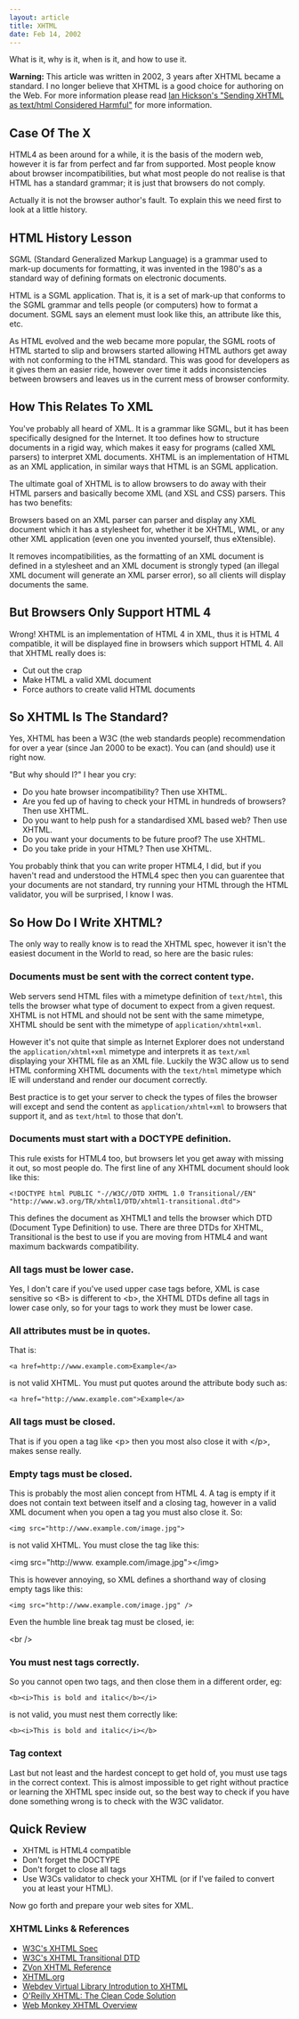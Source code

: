 ```yaml
---
layout: article
title: XHTML
date: Feb 14, 2002
---
```


What is it, why is it, when is it, and how to use it.

**Warning:** This article was written in 2002, 3 years after XHTML
became a standard. I no longer believe that XHTML is a good choice for
authoring on the Web. For more information please read [Ian Hickson's
"Sending XHTML as text/html Considered
Harmful"](http://hixie.ch/advocacy/xhtml) for more information.

Case Of The X
-------------

HTML4 as been around for a while, it is the basis of the modern web,
however it is far from perfect and far from supported. Most people know
about browser incompatibilities, but what most people do not realise is
that HTML has a standard grammar; it is just that browsers do not
comply.

Actually it is not the browser author's fault. To explain this we need
first to look at a little history.

HTML History Lesson
-------------------

SGML (Standard Generalized Markup Language) is a grammar used to mark-up
documents for formatting, it was invented in the 1980's as a standard
way of defining formats on electronic documents.

HTML is a SGML application. That is, it is a set of mark-up that
conforms to the SGML grammar and tells people (or computers) how to
format a document. SGML says an element must look like this, an
attribute like this, etc.

As HTML evolved and the web became more popular, the SGML roots of HTML
started to slip and browsers started allowing HTML authors get away with
not conforming to the HTML standard. This was good for developers as it
gives them an easier ride, however over time it adds inconsistencies
between browsers and leaves us in the current mess of browser
conformity.

How This Relates To XML
-----------------------

You've probably all heard of XML. It is a grammar like SGML, but it has
been specifically designed for the Internet. It too defines how to
structure documents in a rigid way, which makes it easy for programs
(called XML parsers) to interpret XML documents. XHTML is an
implementation of HTML as an XML application, in similar ways that HTML
is an SGML application.

The ultimate goal of XHTML is to allow browsers to do away with their
HTML parsers and basically become XML (and XSL and CSS) parsers. This
has two benefits:

Browsers based on an XML parser can parser and display any XML document
which it has a stylesheet for, whether it be XHTML, WML, or any other
XML application (even one you invented yourself, thus eXtensible).

It removes incompatibilities, as the formatting of an XML document is
defined in a stylesheet and an XML document is strongly typed (an
illegal XML document will generate an XML parser error), so all clients
will display documents the same.

But Browsers Only Support HTML 4
--------------------------------

Wrong! XHTML is an implementation of HTML 4 in XML, thus it is HTML 4
compatible, it will be displayed fine in browsers which support HTML 4.
All that XHTML really does is:

-   Cut out the crap
-   Make HTML a valid XML document
-   Force authors to create valid HTML documents

So XHTML Is The Standard?
-------------------------

Yes, XHTML has been a W3C (the web standards people) recommendation for
over a year (since Jan 2000 to be exact). You can (and should) use it
right now.

"But why should I?" I hear you cry:

-   Do you hate browser incompatibility? Then use XHTML.
-   Are you fed up of having to check your HTML in hundreds of browsers?
    Then use XHTML.
-   Do you want to help push for a standardised XML based web? Then use
    XHTML.
-   Do you want your documents to be future proof? The use XHTML.
-   Do you take pride in your HTML? Then use XHTML.

You probably think that you can write proper HTML4, I did, but if you
haven't read and understood the HTML4 spec then you can guarentee that
your documents are not standard, try running your HTML through the HTML
validator, you will be surprised, I know I was.

So How Do I Write XHTML?
------------------------

The only way to really know is to read the XHTML spec, however it isn't
the easiest document in the World to read, so here are the basic rules:

### Documents must be sent with the correct content type.

Web servers send HTML files with a mimetype definition of `text/html`,
this tells the browser what type of document to expect from a given
request. XHTML is not HTML and should not be sent with the same
mimetype, XHTML should be sent with the mimetype of
`application/xhtml+xml`.

However it's not quite that simple as Internet Explorer does not
understand the `application/xhtml+xml` mimetype and interprets it as
`text/xml` displaying your XHTML file as an XML file. Luckily the W3C
allow us to send HTML conforming XHTML documents with the `text/html`
mimetype which IE will understand and render our document correctly.

Best practice is to get your server to check the types of files the
browser will except and send the content as `application/xhtml+xml` to
browsers that support it, and as `text/html` to those that don't.

### Documents must start with a DOCTYPE definition.

This rule exists for HTML4 too, but browsers let you get away with
missing it out, so most people do. The first line of any XHTML document
should look like this:

`<!DOCTYPE html PUBLIC "-//W3C//DTD XHTML 1.0 Transitional//EN" "http://www.w3.org/TR/xhtml1/DTD/xhtml1-transitional.dtd">`

This defines the document as XHTML1 and tells the browser which DTD
(Document Type Definition) to use. There are three DTDs for XHTML,
Transitional is the best to use if you are moving from HTML4 and want
maximum backwards compatibility.

### All tags must be lower case.

Yes, I don't care if you've used upper case tags before, XML is case
sensitive so \<B\> is different to \<b\>, the XHTML DTDs define all tags
in lower case only, so for your tags to work they must be lower case.

### All attributes must be in quotes.

That is:

`<a href=http://www.example.com>Example</a>`

is not valid XHTML. You must put quotes around the attribute body such
as:

`<a href="http://www.example.com">Example</a>`

### All tags must be closed.

That is if you open a tag like \<p\> then you most also close it with
\</p\>, makes sense really.

### Empty tags must be closed.

This is probably the most alien concept from HTML 4. A tag is empty if
it does not contain text between itself and a closing tag, however in a
valid XML document when you open a tag you must also close it. So:

`<img src="http://www.example.com/image.jpg">`

is not valid XHTML. You must close the tag like this:

\<img src="http://www. example.com/image.jpg"\>\</img\>

This is however annoying, so XML defines a shorthand way of closing
empty tags like this:

`<img src="http://www.example.com/image.jpg" />`

Even the humble line break tag must be closed, ie:

\<br /\>

### You must nest tags correctly.

So you cannot open two tags, and then close them in a different order,
eg:

`<b><i>This is bold and italic</b></i>`

is not valid, you must nest them correctly like:

`<b><i>This is bold and italic</i></b>`

### Tag context

Last but not least and the hardest concept to get hold of, you must use
tags in the correct context. This is almost impossible to get right
without practice or learning the XHTML spec inside out, so the best way
to check if you have done something wrong is to check with the W3C
validator.

Quick Review
------------

-   XHTML is HTML4 compatible
-   Don't forget the DOCTYPE
-   Don't forget to close all tags
-   Use W3Cs validator to check your XHTML (or if I've failed to convert
    you at least your HTML).

Now go forth and prepare your web sites for XML.

### XHTML Links & References

-   [W3C's XHTML Spec](http://www.w3.org/TR/xhtml1/)
-   [W3C's XHTML Transitional
    DTD](http://www.w3.org/TR/xhtml1/DTD/xhtml1-transitional.dtd)
-   [ZVon XHTML
    Reference](http://www.zvon.org/xxl/xhtmlReference/Output/)
-   [XHTML.org](http://www.xhtml.org/)
-   [Webdev Virtual Library Introdution to
    XHTML](http://www.wdvl.com/Authoring/Languages/XML/XHTML/)
-   [O'Reilly XHTML: The Clean Code
    Solution](http://www.oreillynet.com/pub/a/network/2000/04/28/feature/xhtml_rev.html)
-   [Web Monkey XHTML
    Overview](http://hotwired.lycos.com/webmonkey/00/50/index2a.html)